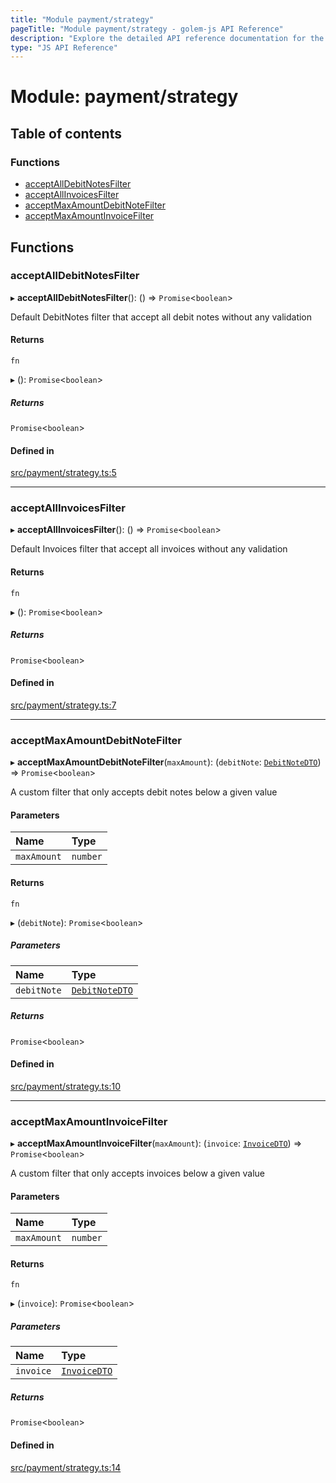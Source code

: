 ```yaml
---
title: "Module payment/strategy"
pageTitle: "Module payment/strategy - golem-js API Reference"
description: "Explore the detailed API reference documentation for the Module payment/strategy within the golem-js SDK for the Golem Network."
type: "JS API Reference"
---
```

# Module: payment/strategy

## Table of contents

### Functions

- [acceptAllDebitNotesFilter](payment_strategy#acceptalldebitnotesfilter)
- [acceptAllInvoicesFilter](payment_strategy#acceptallinvoicesfilter)
- [acceptMaxAmountDebitNoteFilter](payment_strategy#acceptmaxamountdebitnotefilter)
- [acceptMaxAmountInvoiceFilter](payment_strategy#acceptmaxamountinvoicefilter)

## Functions

### acceptAllDebitNotesFilter

▸ **acceptAllDebitNotesFilter**(): () => `Promise`\<`boolean`\>

Default DebitNotes filter that accept all debit notes without any validation

#### Returns

`fn`

▸ (): `Promise`\<`boolean`\>

##### Returns

`Promise`\<`boolean`\>

#### Defined in

[src/payment/strategy.ts:5](https://github.com/golemfactory/golem-js/blob/e7b6d14/src/payment/strategy.ts#L5)

___

### acceptAllInvoicesFilter

▸ **acceptAllInvoicesFilter**(): () => `Promise`\<`boolean`\>

Default Invoices filter that accept all invoices without any validation

#### Returns

`fn`

▸ (): `Promise`\<`boolean`\>

##### Returns

`Promise`\<`boolean`\>

#### Defined in

[src/payment/strategy.ts:7](https://github.com/golemfactory/golem-js/blob/e7b6d14/src/payment/strategy.ts#L7)

___

### acceptMaxAmountDebitNoteFilter

▸ **acceptMaxAmountDebitNoteFilter**(`maxAmount`): (`debitNote`: [`DebitNoteDTO`](../interfaces/payment_debit_note.DebitNoteDTO)) => `Promise`\<`boolean`\>

A custom filter that only accepts debit notes below a given value

#### Parameters

| Name | Type |
| :------ | :------ |
| `maxAmount` | `number` |

#### Returns

`fn`

▸ (`debitNote`): `Promise`\<`boolean`\>

##### Parameters

| Name | Type |
| :------ | :------ |
| `debitNote` | [`DebitNoteDTO`](../interfaces/payment_debit_note.DebitNoteDTO) |

##### Returns

`Promise`\<`boolean`\>

#### Defined in

[src/payment/strategy.ts:10](https://github.com/golemfactory/golem-js/blob/e7b6d14/src/payment/strategy.ts#L10)

___

### acceptMaxAmountInvoiceFilter

▸ **acceptMaxAmountInvoiceFilter**(`maxAmount`): (`invoice`: [`InvoiceDTO`](../interfaces/payment_invoice.InvoiceDTO)) => `Promise`\<`boolean`\>

A custom filter that only accepts invoices below a given value

#### Parameters

| Name | Type |
| :------ | :------ |
| `maxAmount` | `number` |

#### Returns

`fn`

▸ (`invoice`): `Promise`\<`boolean`\>

##### Parameters

| Name | Type |
| :------ | :------ |
| `invoice` | [`InvoiceDTO`](../interfaces/payment_invoice.InvoiceDTO) |

##### Returns

`Promise`\<`boolean`\>

#### Defined in

[src/payment/strategy.ts:14](https://github.com/golemfactory/golem-js/blob/e7b6d14/src/payment/strategy.ts#L14)
